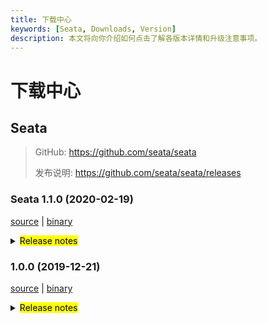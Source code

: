 ```yaml
---
title: 下载中心
keywords: [Seata, Downloads, Version]
description: 本文将向你介绍如何点击了解各版本详情和升级注意事项。
---
```



# 下载中心

## Seata

> GitHub: https://github.com/seata/seata 
> 
> 发布说明: https://github.com/seata/seata/releases

### Seata 1.1.0 (2020-02-19)

 [source](https://github.com/seata/seata/archive/v1.1.0.zip) | 
 [binary](https://github.com/seata/seata/releases/download/v1.1.0/seata-server-1.1.0.zip)
<details>
    <summary><mark>Release notes</mark></summary>

Seata 1.1.0 发布。

Seata 是一款开源的分布式事务解决方案，提供高性能和简单易用的分布式事务服务。

此版本更新如下：

### feature：
- [[#2200](https://github.com/seata/seata/pull/2200)] 支持 postgresql (业务侧和 TC server) 
- [[#1746](https://github.com/seata/seata/pull/1746)] 支持 httpClient 自动集成
- [[#2240](https://github.com/seata/seata/pull/2240)] 支持自定义 Saga 恢复策略超时时间
- [[#1693](https://github.com/seata/seata/pull/1693)] 支持 druid 类隔离加载，隔离中间件和业务侧的 druid 使用
- [[#2245](https://github.com/seata/seata/pull/2245)] 支持 zookeeper 鉴权
- [[#2239](https://github.com/seata/seata/pull/2239)] 支持 dubbo 2.7.4+
- [[#2203](https://github.com/seata/seata/pull/2203)] 支持 nacos 配置中心设置 group 属性
- [[#2086](https://github.com/seata/seata/pull/2086)] 支持 apollo 配置中心设置 namespace 属性
- [[#2106](https://github.com/seata/seata/pull/2106)] 支持 FastThreadLocalContextCore 存储事务上下文
- [[#1703](https://github.com/seata/seata/pull/1703)] 支持 sql parser SPI，提供 druid sql parser
- [[#2151](https://github.com/seata/seata/pull/2151)] 支持 Saga 模式跳过成功分支事务的 report


### bugfix：
- [[#2270](https://github.com/seata/seata/pull/2270)] 修复 worker size 不支持枚举配置和其他配置问题
- [[#2258](https://github.com/seata/seata/pull/2258)] 修复 channelHandler 重连时 not sharable 问题
- [[#2261](https://github.com/seata/seata/pull/2261)] 修复定时任务启动但 ApplicationContext 未刷新问题
- [[#2262](https://github.com/seata/seata/pull/2262)] 修复 nacos 初始化脚本设置 group 错误问题
- [[#2249](https://github.com/seata/seata/pull/2249)] 修复 Saga 模式注册分支失败状态机状态错误问题
- [[#2126](https://github.com/seata/seata/pull/2126)] 修复表名和列名转义符错误问题
- [[#2234](https://github.com/seata/seata/pull/2234)] 修复使用 fastjson 反序列化 bigint 错误问题
- [[#2237](https://github.com/seata/seata/pull/2237)] 修复 DefaultCoordinatorTest 在 wins 测试错误问题
- [[#2233](https://github.com/seata/seata/pull/2233)] 修复使用 fastjson 忽略 tableMeta 失效问题
- [[#2172](https://github.com/seata/seata/pull/2172)] 修复使用 SpringCloudConfig 配置中心无法读取配置问题
- [[#2217](https://github.com/seata/seata/pull/2217)] 修复 seata-spring-boot-starter 错误配置名称
- [[#2219](https://github.com/seata/seata/pull/2219)] 修复 seata-spring-boot-starter 读取disableGlobalTransaction 配置错误问题
- [[#2187](https://github.com/seata/seata/pull/2187)] 修复有相同数据依赖的不同事务分支路由到不同server时回滚顺序错误问题
- [[#2175](https://github.com/seata/seata/pull/2175)] 修复 server direct buffer OOM 问题
- [[#2210](https://github.com/seata/seata/pull/2210)] 修复二阶段 commit 和 rollback 重试超时 globalSession 无法删除问题
- [[#2179](https://github.com/seata/seata/pull/2179)] 修复 redis 注册中心 db 属性转型错误问题
- [[#2192](https://github.com/seata/seata/pull/2192)] 修复 eureka getHostName() 返回 ipAddress 问题
- [[#2198](https://github.com/seata/seata/pull/2198)] 修复 rollback 超时无法自动删除全局锁问题
- [[#2167](https://github.com/seata/seata/pull/2167)] 修复 Saga 异步执行返回相同 id 问题
- [[#2185](https://github.com/seata/seata/pull/2185)] 修复 server 启动时 kubernetes 的判断条件
- [[#2145](https://github.com/seata/seata/pull/2145)] 修复 Saga 模式重试成功上报状态错误问题
- [[#2113](https://github.com/seata/seata/pull/2113)] 修复分支 rollback 失败触发多个 TC 重试导致的并发异常


### optimize： 
- [[#2255](https://github.com/seata/seata/pull/2255)] 优化配置项的默认配置值
- [[#2230](https://github.com/seata/seata/pull/2230)] 统一配置项命名风格和保持 seata-all 和 spring boot starter相同默认值
- [[#1935](https://github.com/seata/seata/pull/1935)] 重构 client 和 server RPC
- [[#2215](https://github.com/seata/seata/pull/2215)] 优化 Saga 模式的超时处理 
- [[#2227](https://github.com/seata/seata/pull/2227)] 分离 TC In/Outbound 接口 
- [[#2033](https://github.com/seata/seata/pull/2033)] DefaultRemotingParser 逻辑优化
- [[#1688](https://github.com/seata/seata/pull/1688)] 减少客户端无用依赖
- [[#2134](https://github.com/seata/seata/pull/2134)] 按照事务模式区分 TC 逻辑重构
- [[#2224](https://github.com/seata/seata/pull/2224)] 优化 ContextCoreLoader 代码风格
- [[#2171](https://github.com/seata/seata/pull/2171)] 优化配置初始化同步脚本和添加使用说明
- [[#2208](https://github.com/seata/seata/pull/2208)] 使用 SPI LoadLevel name 代替 getDbType 接口方法
- [[#2182](https://github.com/seata/seata/pull/2182)] 优化 seata-spring-boot-starter 前缀判断逻辑
- [[#2211](https://github.com/seata/seata/pull/2211)] 优化 RootContext 代码风格
- [[#2140](https://github.com/seata/seata/pull/2140)] 优化 GzipUtil 代码风格
- [[#2209](https://github.com/seata/seata/pull/2209)] 重构 seata-discovery 模块，增加可读性
- [[#2055](https://github.com/seata/seata/pull/2055)] 使用 SPI 重构 tableMetaCache 和 undoLogManager
- [[#2184](https://github.com/seata/seata/pull/2184)] 重构 seata-config 模块，增加可读性
- [[#2095](https://github.com/seata/seata/pull/2095)] 重构数据源自动代理，区分 jdk 和 cglib 代理属性设置
- [[#2178](https://github.com/seata/seata/pull/2178)] Saga 状态机设计器添加默认 catch 节点
- [[#2103](https://github.com/seata/seata/pull/2103)] 优化 tcc 模块代码，增加可读性
- [[#2125](https://github.com/seata/seata/pull/2125)] 修改 MySQL recognizer package 路径
- [[#2176](https://github.com/seata/seata/pull/2176)] 修复 typos
- [[#2156](https://github.com/seata/seata/pull/2156)] 重构 sqlparser druid 名称为常量
- [[#2170](https://github.com/seata/seata/pull/2170)] 增加 seata common 模块的单测覆盖率
- [[#2139](https://github.com/seata/seata/pull/2139)] 优雅关闭 resources
- [[#2097](https://github.com/seata/seata/pull/2097)] 将 codec 模块重命名为 serializer 模块
- [[#2159](https://github.com/seata/seata/pull/2159)] 优化 spring 模块代码风格，增加可读性
- [[#2036](https://github.com/seata/seata/pull/2036)] 优化 Dubbo parser 逻辑
- [[#2062](https://github.com/seata/seata/pull/2062)] 优化 seata-rm-datasource 模块代码风格，增加可读性
- [[#2146](https://github.com/seata/seata/pull/2146)] 优化日志输出字符拼接
- [[#2038](https://github.com/seata/seata/pull/2038)] 优化 common 模块代码风格，增加可读性 
- [[#2120](https://github.com/seata/seata/pull/2120)] 修复 typos 
- [[#2078](https://github.com/seata/seata/pull/2078)] 增加 oracle table meta cache 单测覆盖度
- [[#2115](https://github.com/seata/seata/pull/2115)] 修复 typos
- [[#2099](https://github.com/seata/seata/pull/2099)] 优化 tm 模块代码风格，增加可读性

非常感谢以下 contributors 的代码贡献。若有无意遗漏，请报告。

- [slievrly](https://github.com/slievrly) 
- [xingfudeshi](https://github.com/xingfudeshi)   
- [objcoding](https://github.com/objcoding)   
- [long187](https://github.com/long187)   
- [zjinlei](https://github.com/zjinlei)   
- [ggndnn](https://github.com/ggndnn)  
- [lzf971107](https://github.com/lzf971107)    
- [CvShrimp](https://github.com/CvShrimp)   
- [l81893521](https://github.com/l81893521)   
- [ph3636](https://github.com/ph3636)   
- [koonchen](https://github.com/koonchen)   
- [leizhiyuan](https://github.com/leizhiyuan)   
- [a364176773](https://github.com/a364176773)   
- [caioguedes](https://github.com/caioguedes)   
- [helloworlde](https://github.com/helloworlde)   
- [wxbty](https://github.com/wxbty)    
- [bao-hp](https://github.com/bao-hp)   
- [guojingyinan219](https://github.com/guojingyinan219)   
- [CharmingRabbit](https://github.com/CharmingRabbit)   
- [jaspercloud](https://github.com/jaspercloud)   
- [jsbxyyx](https://github.com/jsbxyyx)   

同时，我们收到了社区反馈的很多有价值的issue和建议，非常感谢大家。

**常用链接**   

**Seata**: https://github.com/seata/seata   
**Seata-Samples**: https://github.com/seata/seata-samples   
**Release**: https://github.com/seata/seata/releases   
**Seata 官网**: https://seata.io/zh-cn/
</details>

 ### 1.0.0 (2019-12-21)
 [source](https://github.com/seata/seata/archive/v1.0.0.zip) | 
 [binary](https://github.com/seata/seata/releases/download/v1.0.0/seata-server-1.0.0.zip)
<details>
  <summary><mark>Release notes</mark></summary>

  ### Seata 1.0.0 GA版本重磅发布
  Seata 1.0.0 GA版本重磅发布。

  Seata 是一款开源的分布式事务解决方案，提供高性能和简单易用的分布式事务服务。
  
  此版本更新如下：

​      

  ### feature：
  - [[#1966](https://github.com/seata/seata/pull/1966)] 增加client端单条消息发送方式
  - [[#2004](https://github.com/seata/seata/pull/2004)] 增加配置中心配置同步脚本
  - [[#1997](https://github.com/seata/seata/pull/1997)] 提供图像生成工具便于查看Saga状态机执行路径
  - [[#1992](https://github.com/seata/seata/pull/1992)] 支持动态降级
  - [[#1898](https://github.com/seata/seata/pull/1898)] 支持动态配置
  - [[#1983](https://github.com/seata/seata/pull/1983)] 支持hessian序列化
  - [[#1960](https://github.com/seata/seata/pull/1960)] 提供基于GGEditor的可视化图形Saga状态机设计器
  - [[#1900](https://github.com/seata/seata/pull/1900)] Saga状态语言支持重试服务
  - [[#1885](https://github.com/seata/seata/pull/1885)] 增加Docker image构建配置
  - [[#1914](https://github.com/seata/seata/pull/1914)] 支持Oracle exists表达式
  - [[#1878](https://github.com/seata/seata/pull/1878)] 支持Mysql exists表达式
  - [[#1871](https://github.com/seata/seata/pull/1871)] 适配springcloud-alibaba-seata自动配置
  - [[#1844](https://github.com/seata/seata/pull/1844)] Saga状态机支持异步调用服务
  - [[#1742](https://github.com/seata/seata/pull/1742)] 增加seata-spring-boot-starter
  - [[#1460](https://github.com/seata/seata/pull/1460)] 支持gzip压缩
  - [[#1492](https://github.com/seata/seata/pull/1492)] 支持grpc事务自动传递和绑定

  ### bugfix：
  - [[#2066](https://github.com/seata/seata/pull/2066)] 修复初始化eureka client线程安全问题
  - [[#2059](https://github.com/seata/seata/pull/2059)] 修复异步回滚线程导致重复回滚问题
  - [[#2050](https://github.com/seata/seata/pull/2050)] 修复监听不存在的配置导致空指针
  - [[#2053](https://github.com/seata/seata/pull/2053)] 修复Insert的表名为关键字,无法构建前置镜像
  - [[#2054](https://github.com/seata/seata/pull/2054)] 修复状态为Rollbacking的事务无法被检测出
  - [[#2043](https://github.com/seata/seata/pull/2043)] 修复使用druid-spring-boot-starter动态代理失败
  - [[#1668](https://github.com/seata/seata/pull/1668)] 修复sql语句转义符号问题
  - [[#2029](https://github.com/seata/seata/pull/2029)] 修复seata-spring-boot-starter无效
  - [[#2037](https://github.com/seata/seata/pull/2037)] 修复mysql连接无法自动释放
  - [[#2032](https://github.com/seata/seata/pull/2032)] 修复Etcd3配置错误
  - [[#1929](https://github.com/seata/seata/pull/1929)] 修复元数据有可能出现重复缓存
  - [[#1996](https://github.com/seata/seata/pull/1996)] 修复小部分情况下无法代理数据源
  - [[#2001](https://github.com/seata/seata/pull/2001)] 移除无效jvm参数
  - [[#1984](https://github.com/seata/seata/pull/1984)] 修复预设容器环境变量问题，替换基础镜像
  - [[#1978](https://github.com/seata/seata/pull/1978)] 修复在windows下FileTransactionStoreManager单元测试无法通过
  - [[#1953](https://github.com/seata/seata/pull/1953)] 修复在小部分情况下获取表元数据失败
  - [[#1973](https://github.com/seata/seata/pull/1973)] 修复容器下无法获取server端口
  - [[#1905](https://github.com/seata/seata/pull/1905)] 解决lock_key长度问题
  - [[#1927](https://github.com/seata/seata/pull/1927)] 修复SPI有可能加载私有类
  - [[#1961](https://github.com/seata/seata/pull/1961)] 修复CI日志过长问题
  - [[#1893](https://github.com/seata/seata/pull/1893)] 修复Saga模式不会删除分支信息问题
  - [[#1932](https://github.com/seata/seata/pull/1932)] 修复构建Docker镜像时环境不匹配
  - [[#1912](https://github.com/seata/seata/pull/1912)] 修复部分异常日志打印不完整
  - [[#1917](https://github.com/seata/seata/pull/1917)] 修复CI部分测试用例出现空指针异常
  - [[#1909](https://github.com/seata/seata/pull/1909)] 修复xid类型为空导致空指针
  - [[#1902](https://github.com/seata/seata/pull/1902)] 修复回滚时如遇不支持的数据库出现空指针
  - [[#1789](https://github.com/seata/seata/pull/1789)] 修复xid header大小写问题
  - [[#1889](https://github.com/seata/seata/pull/1889)] 修复TCC下分支注册导致线程挂起
  - [[#1813](https://github.com/seata/seata/pull/1813)] 修复部分情况TCC不支持跨服务
  - [[#1825](https://github.com/seata/seata/pull/1825)] 修复并发情况下事务状态不一致
  - [[#1850](https://github.com/seata/seata/pull/1850)] 修复Server重启时sessionId未重置
  - [[#1879](https://github.com/seata/seata/pull/1879)] 修复jdbc传入空参数导致异常
  - [[#1874](https://github.com/seata/seata/pull/1874)] 修复部分情况下Channel关闭的问题
  - [[#1863](https://github.com/seata/seata/pull/1863)] 修复Other类型无法序列化
  - [[#1837](https://github.com/seata/seata/pull/1837)] 修复saga ExpressionEvaluator不支持空值
  - [[#1810](https://github.com/seata/seata/pull/1810)] 修复saga状态机无法保存并提供状态日志查询
  - [[#1834](https://github.com/seata/seata/pull/1834)] 修复StateInstance无法记录输出参数
  - [[#1856](https://github.com/seata/seata/pull/1856)] 修复protostuff undo log获取默认content
  - [[#1845](https://github.com/seata/seata/pull/1845)] 修复分支提交失败, 导致空指针异常
  - [[#1858](https://github.com/seata/seata/pull/1858)] 修复分布式事务不生效
  - [[#1846](https://github.com/seata/seata/pull/1846)] 修复并发下增加监听器异常
  - [[#1839](https://github.com/seata/seata/pull/1839)] 修复重复加锁
  - [[#1768](https://github.com/seata/seata/pull/1768)] 修复设置数据库连接参数useInformationSchema为true无法获取元数据
  - [[#1796](https://github.com/seata/seata/pull/1796)] 修复回滚时异常判断不完整
  - [[#1805](https://github.com/seata/seata/pull/1805)] 修复连接代理和prepareStatement未在全局事务管理下
  - [[#1780](https://github.com/seata/seata/pull/1780)] 修复Oracle无法执行select for update语句
  - [[#1802](https://github.com/seata/seata/pull/1802)] 部分方法修改HashMap为LinkedHashMap
  - [[#1793](https://github.com/seata/seata/pull/1793)] 修复多数据源下无法自动代理
  - [[#1788](https://github.com/seata/seata/pull/1788)] 修复Mysql无法获取主键值
  - [[#1764](https://github.com/seata/seata/pull/1764)] 修复Jdk11下远程地址为空
  - [[#1778](https://github.com/seata/seata/pull/1778)] 修复单元测试未清空测试资源
  - [[#1777](https://github.com/seata/seata/pull/1777)] 修复DeleteExecutor未根据数据库类型来构建前置镜像

  ### optimize： 
  - [[#2068](https://github.com/seata/seata/pull/2068)] 优化数据库连接获取
  - [[#2056](https://github.com/seata/seata/pull/2056)] 移除代码中非java doc注释
  - [[#1775](https://github.com/seata/seata/pull/1775)] 优化分支事务回滚日志输出频率
  - [[#2000](https://github.com/seata/seata/pull/2000)] 统一归类初始化脚本
  - [[#2007](https://github.com/seata/seata/pull/2007)] 提高common模块单元测试覆盖率
  - [[#1969](https://github.com/seata/seata/pull/1969)] 增加Docker-Compose, Kubernetes, Helm脚本
  - [[#1967](https://github.com/seata/seata/pull/1967)] 增加Docker file
  - [[#2018](https://github.com/seata/seata/pull/2018)] 优化ConfigFuture
  - [[#2020](https://github.com/seata/seata/pull/2020)] 优化saga日志输出
  - [[#1975](https://github.com/seata/seata/pull/1975)] 扁平化saga嵌套事务
  - [[#1980](https://github.com/seata/seata/pull/1980)] 分支注册时显示applicationId
  - [[#1994](https://github.com/seata/seata/pull/1994)] 修改zookeeper根路径配置名称
  - [[#1990](https://github.com/seata/seata/pull/1990)] 增加netty配置常量
  - [[#1979](https://github.com/seata/seata/pull/1979)] 优化select for update识别器
  - [[#1957](https://github.com/seata/seata/pull/1957)] 获取关键字检查对象改为SPI的方法
  - [[#1956](https://github.com/seata/seata/pull/1956)] 找不到有效服务时,提示更加友好
  - [[#1958](https://github.com/seata/seata/pull/1958)] 支持将设计器的JSON转换成状态机标准JSON
  - [[#1951](https://github.com/seata/seata/pull/1951)] 增加使用企业logo
  - [[#1950](https://github.com/seata/seata/pull/1950)] 优化异步提交时日志的缺失
  - [[#1931](https://github.com/seata/seata/pull/1931)] nacos-config.py支持namespace
  - [[#1938](https://github.com/seata/seata/pull/1938)] 优化批量插入和批量更新
  - [[#1930](https://github.com/seata/seata/pull/1930)] 减少HashMap初始化大小
  - [[#1919](https://github.com/seata/seata/pull/1919)] 强制代码风格检查
  - [[#1918](https://github.com/seata/seata/pull/1918)] 优化单元测试抛出的异常
  - [[#1911](https://github.com/seata/seata/pull/1911)] 优化部分注释
  - [[#1920](https://github.com/seata/seata/pull/1920)] 使用迭代器来移除过期Future
  - [[#1907](https://github.com/seata/seata/pull/1907)] 优化UndoExecutorFactory获取实例的方式
  - [[#1903](https://github.com/seata/seata/pull/1903)] 增加批量查询分支事务
  - [[#1910](https://github.com/seata/seata/pull/1910)] 优化部分方法缺少@override
  - [[#1906](https://github.com/seata/seata/pull/1906)] 初始化时增加非正常退出日志
  - [[#1897](https://github.com/seata/seata/pull/1897)] 移除clientTest单元测试
  - [[#1883](https://github.com/seata/seata/pull/1883)] 优化SQLRecognizer, UndoExecutor代码结构
  - [[#1890](https://github.com/seata/seata/pull/1890)] 格式化部分saga代码
  - [[#1798](https://github.com/seata/seata/pull/1798)] 提高部分方法format效率
  - [[#1884](https://github.com/seata/seata/pull/1884)] 封装关闭资源的方法
  - [[#1869](https://github.com/seata/seata/pull/1869)] 增加当成功时,可以关闭分支汇报参数
  - [[#1842](https://github.com/seata/seata/pull/1842)] 增加部分初始化脚本
  - [[#1838](https://github.com/seata/seata/pull/1838)] 简化配置
  - [[#1866](https://github.com/seata/seata/pull/1866)] 优化TC日志输出
  - [[#1867](https://github.com/seata/seata/pull/1867)] 优化seata-spring-boot-starter
  - [[#1817](https://github.com/seata/seata/pull/1817)] 增加tm单元测试
  - [[#1823](https://github.com/seata/seata/pull/1823)] 减少db的访问次数
  - [[#1835](https://github.com/seata/seata/pull/1835)] Saga事务模版增加重新加载事务方法
  - [[#1861](https://github.com/seata/seata/pull/1861)] 优化当主键不存在时日志输出
  - [[#1836](https://github.com/seata/seata/pull/1836)] 修改IsPersist属性类型为Boolean
  - [[#1824](https://github.com/seata/seata/pull/1824)] 移除部分过期的Jvm11参数
  - [[#1820](https://github.com/seata/seata/pull/1820)] 修改部分代码风格
  - [[#1806](https://github.com/seata/seata/pull/1806)] 格式化错误日志
  - [[#1815](https://github.com/seata/seata/pull/1815)] 更新codecov.yml
  - [[#1811](https://github.com/seata/seata/pull/1811)] 适配codecov配置
  - [[#1799](https://github.com/seata/seata/pull/1799)] 移除没用的同步锁
  - [[#1674](https://github.com/seata/seata/pull/1674)] 增加Rm单元测试覆盖率
  - [[#1710](https://github.com/seata/seata/pull/1710)] NamedThreadFactory增加计数器
  - [[#1790](https://github.com/seata/seata/pull/1790)] 格式化Eureka实例id
  - [[#1760](https://github.com/seata/seata/pull/1760)] put message to logQueue
  - [[#1787](https://github.com/seata/seata/pull/1787)] 优化rpc通信日志可读性
  - [[#1786](https://github.com/seata/seata/pull/1786)] 简化Eureka注册实现类代码
  - [[#1766](https://github.com/seata/seata/pull/1766)] 移除无用方法
  - [[#1770](https://github.com/seata/seata/pull/1770)] 优化String拼接方式和无用的释放锁方法

  非常感谢以下 contributors 的代码贡献。若有无意遗漏，请报告。
  - [slievrly](https://github.com/slievrly)
  - [long187](https://github.com/long187)
  - [jsbxyyx](https://github.com/jsbxyyx)
  - [l81893521](https://github.com/l81893521)
  - [helloworlde](https://github.com/helloworlde)
  - [xingfudeshi](https://github.com/xingfudeshi)
  - [zjinlei](https://github.com/zjinlei)
  - [CharmingRabbit](https://github.com/CharmingRabbit)
  - [objcoding](https://github.com/objcoding)
  - [cmonkey](https://github.com/cmonkey)
  - [lzf971107](https://github.com/lzf971107)
  - [ggndnn](https://github.com/ggndnn)
  - [lightClouds917](https://github.com/lightClouds917)
  - [ruqinhu](https://github.com/ruqinhu)
  - [yuhuangbin](https://github.com/yuhuangbin)
  - [anrror](https://github.com/anrror)
  - [a364176773](https://github.com/a364176773)
  - [caohdgege](https://github.com/caohdgege)
  - [contextshuffling](https://github.com/contextshuffling)
  - [echooymxq](https://github.com/echooymxq)
  - [github-ygy](https://github.com/github-ygy)
  - [iapplejohn](https://github.com/iapplejohn)
  - [jKill](https://github.com/jKill)
  - [Justice-love](https://github.com/Justice-love)
  - [lovepoem](https://github.com/lovepoem)
  - [niaoshuai](https://github.com/niaoshuai)
  - [ph3636](https://github.com/ph3636)
  - [wangwei-ying](https://github.com/wangwei-ying)
  - [whjjay](https://github.com/whjjay)
  - [yangfuhai](https://github.com/yangfuhai)
  - [zhongfuhua](https://github.com/zhongfuhua)
  - [lizwmaster](https://github.com/lizwmaster)

  同时，我们收到了社区反馈的很多有价值的issue和建议，非常感谢大家。

  ### 常用链接
  - **Seata:** https://github.com/seata/seata  
  - **Seata-Samples:** https://github.com/seata/seata-samples   
  - **Release:** https://github.com/seata/seata/releases

</details>
